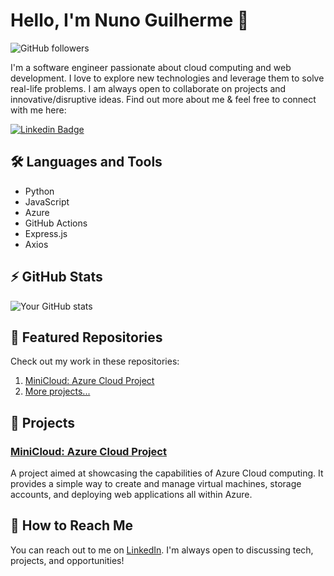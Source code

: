 # Hello, I'm Nuno Guilherme 👋

![GitHub followers](https://img.shields.io/github/followers/nunoguilherme?label=Follow&style=social)

I'm a software engineer passionate about cloud computing and web development. I love to explore new technologies and leverage them to solve real-life problems. I am always open to collaborate on projects and innovative/disruptive ideas. Find out more about me & feel free to connect with me here:

[![Linkedin Badge](https://img.shields.io/badge/-nunoguilherme-blue?style=flat-square&logo=Linkedin&logoColor=white&link=https://www.linkedin.com/in/nuno-duarte-b8223115b/)](https://www.linkedin.com/in/nuno-duarte-b8223115b/)

## 🛠️ Languages and Tools

* Python
* JavaScript
* Azure
* GitHub Actions
* Express.js
* Axios

## ⚡ GitHub Stats

![Your GitHub stats](https://github-readme-stats.vercel.app/api?username=nunoguilherme&show_icons=true&theme=radical)

## 🎯 Featured Repositories

Check out my work in these repositories:

1. [MiniCloud: Azure Cloud Project](https://github.com/nunoguilherme/azure-stuff)
2. [More projects...](https://github.com/nunoguilherme?tab=repositories)

## 🚀 Projects

### [MiniCloud: Azure Cloud Project](https://github.com/nunoguilherme/azure-stuff)

A project aimed at showcasing the capabilities of Azure Cloud computing. It provides a simple way to create and manage virtual machines, storage accounts, and deploying web applications all within Azure.

## 🤝 How to Reach Me

You can reach out to me on [LinkedIn](https://www.linkedin.com/in/nuno-duarte-b8223115b/). I'm always open to discussing tech, projects, and opportunities!

